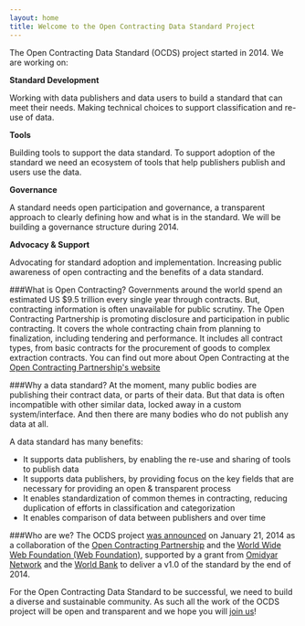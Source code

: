 ```yaml
---
layout: home
title: Welcome to the Open Contracting Data Standard Project
---
```

The Open Contracting Data Standard (OCDS) project started in 2014. We are working on:

**Standard Development**

Working with data publishers and data users to build a standard that can meet their needs. Making technical choices to support classification and re-use of data.

**Tools**

Building tools to support the data standard. To support adoption of the standard we need an ecosystem of tools that help publishers publish and users use the data.

**Governance**

A standard needs open participation and governance, a transparent approach to clearly defining how and what is in the standard. We will be building a governance structure during 2014.

**Advocacy & Support**

Advocating for standard adoption and implementation. Increasing public awareness of open contracting and the benefits of a data standard.


###What is Open Contracting?
Governments around the world spend an estimated US $9.5 trillion every single year through contracts. But, contracting information is often unavailable for public scrutiny. The Open Contracting Partnership is promoting disclosure and participation in public contracting. It covers the whole contracting chain from planning to finalization, including tendering and performance. It includes all contract types, from basic contracts for the procurement of goods to complex extraction contracts. You can find out more about Open Contracting at the [Open Contracting Partnership's website](http://www.open-contracting.org/home-v1)

###Why a data standard?
At the moment, many public bodies are publishing their contract data, or parts of their data. But that data is often incompatible with other similar data, locked away in a custom system/interface. And then there are many bodies who do not publish any data at all.

A data standard has many benefits:

* It supports data publishers, by enabling the re-use and sharing of tools to publish data
* It supports data publishers, by providing focus on the key fields that are necessary for providing an open &  transparent process
* It enables standardization of common themes in contracting, reducing duplication of efforts in classification and categorization
* It enables comparison of data between publishers and over time

###Who are we?
The OCDS project [was announced](http://www.webfoundation.org/2014/01/web-foundation-to-develop-first-ever-open-contracting-data-standard/) on January 21, 2014 as a collaboration of the [Open Contracting Partnership](http://www.open-contracting.org/home-v1) and the [World Wide Web Foundation (Web Foundation)](http://www.webfoundation.org), supported by a grant from [Omidyar Network](http://www.omidyar.com/) and the [World Bank](http://www.worldbank.org) to deliver a v1.0 of the standard by the end of 2014.

For the Open Contracting Data Standard to be successful, we need to build a diverse and sustainable community. As such all the work of the OCDS project will be open and transparent and we hope you will [join us](pages/community.html)!

